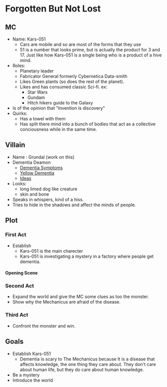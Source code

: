 # Forgotten But Not Lost

## MC
* Name: Kars-051 
  - Cars are mobile and so are most of the forms that they use
  - 51 is a number that looks prime, but is actually the product for 3 and 17. Just like how Kars-051 is a single being who is a product of a hive mind.
* Roles:
  - Planetary leader
  - Fabricator General formerly Cybernetica Data-smith
  - Likes Green plants (so does the rest of the planet).
  - Likes and has consumed classic Sci-fi. ex:
    * Star Wars
    * Gundam
    * Hitch hikers guide to the Galaxy
* Is of the opinion that "Invention is discovery"
* Quirks: 
  - Has a towel with them
  - Has split there mind into a bunch of bodies that act as a collective conciousness while in the same time.


## Villain
* Name : Grundal (work on this)
* Dementia Deamon 
  - [Dementia Symptoms](https://www.nhs.uk/conditions/dementia/symptoms/)
  - [Yellow Dementia](http://nurgle.stelio.net/dis_Yellow_Dementia.php)
  - [Ideas](https://www.reddit.com/r/Warhammer40k/comments/a5jb2o/unusual_nurgle_demon_ideas/)
* Looks:
  - long limed dog like creature
  - skin and bone
* Speaks in whispers, kind of a hiss.
* Tries to hide in the shadows and affect the minds of people.

## Plot

### First Act
- Establish
  - Kars-051 is the main charecter
  - Kars-051 is investigating a mystery in a factory where people get dementia.
#### Opening Scene
### Second Act
- Expand the world and give the MC some clues as too the monster.
- Show why the Mechanicus are afraid of the disease.
### Third Act
- Confront the monster and win.

## Goals
- Establish Kars-051
  - Dementia is scary to The Mechanicus because It is a disease that affects knowledge, the one thing they care about. They don't care about human life, but they do care about human knowledge.
- Be a mystery
- Introduce the world
